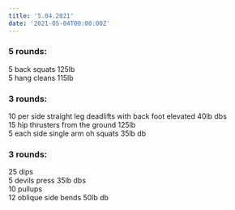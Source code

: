 ```yaml
---
title: '5.04.2021'
date: '2021-05-04T00:00:00Z'
---
```


### 5 rounds:  
5 back squats 125lb           
5 hang cleans 115lb          
  
### 3 rounds:  
10 per side straight leg deadlifts with back foot elevated 40lb dbs           
15 hip thrusters from the ground 125lb            
5 each side single arm oh squats 35lb db      

### 3 rounds:  
25 dips            
5 devils press 35lb dbs  
10 pullups   
12 oblique side bends 50lb db   